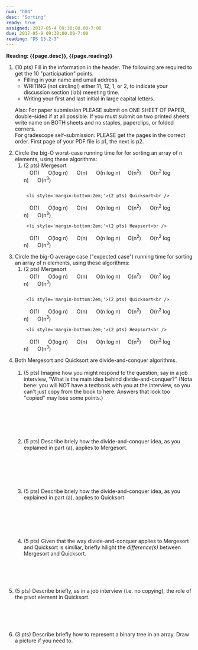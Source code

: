 ```yaml
---
num: "h04"
desc: "Sorting"
ready: true
assigned: 2017-05-4 09:30:00.00-7:00
due: 2017-05-9 09:30:00.00-7:00
reading: "DS 13.2-3"
---
```

 
 <div style='display:none'>
https://ucsb-cs32-s17.github.io/hwk/h04/
</div>

<b>Reading: {{page.desc}},  {{page.reading}}</b>
 
<ol start="1">

<li>(10 pts) Fill in the information in the header. The following are required to get the 10 "participation" points.
    <ul>
    <li>Filling in your name and umail address.<br /></li>
    <li>WRITING (not circling!) either 11, 12, 1, or 2, to indicate your discussion section (lab) meeeting time.<br /></li>
    <li>Writing your first and last initial in large capital letters.<br /></li>
    </ul>
    <p>Also: For paper submission PLEASE submit on ONE SHEET OF PAPER, double-sided if at all possible. If you must submit  on two printed sheets write name on BOTH sheets and no staples, paperclips, or folded corners.<br />
    For gradescope self-submission: PLEASE get the pages in the correct order. First page of your PDF file is p1, the next is p2.</p>
 </li> 

 <li>Circle the big-O worst-case running time for for sorting an array of n elements, using these algorithms:
   <ol>
     <li style='margin-bottom:2em;'>(2 pts) Mergesort<br />
     O(1)      O(log n)      O(n)      O(n log n)     O(n<sup>2</sup>)      O(n<sup>2</sup> log n)      O(n<sup>3</sup>)
     </li>
 
     <li style='margin-bottom:2em;'>(2 pts) Quicksort<br />
     O(1)      O(log n)      O(n)      O(n log n)     O(n<sup>2</sup>)      O(n<sup>2</sup> log n)      O(n<sup>3</sup>)
     </li>

     <li style='margin-bottom:2em;'>(2 pts) Heapsort<br />
     O(1)      O(log n)      O(n)      O(n log n)     O(n<sup>2</sup>)      O(n<sup>2</sup> log n)      O(n<sup>3</sup>)
     </li>
   </ol>
 </li>
 
 
  <li>Circle the big-O average case ("expected case") running time for sorting an array of n elements, using these algorithms:
   <ol>
     <li style='margin-bottom:2em;'>(2 pts) Mergesort<br />
     O(1)      O(log n)      O(n)      O(n log n)     O(n<sup>2</sup>)      O(n<sup>2</sup> log n)      O(n<sup>3</sup>)
     </li>
 
     <li style='margin-bottom:2em;'>(2 pts) Quicksort<br />
     O(1)      O(log n)      O(n)      O(n log n)     O(n<sup>2</sup>)      O(n<sup>2</sup> log n)      O(n<sup>3</sup>)
     </li>

     <li style='margin-bottom:2em;'>(2 pts) Heapsort<br />
     O(1)      O(log n)      O(n)      O(n log n)     O(n<sup>2</sup>)      O(n<sup>2</sup> log n)      O(n<sup>3</sup>)
     </li>
   </ol>
 </li>

  
<div class="pagebreak"></div>


  <li>Both Mergesort and Quicksort are divide-and-conquer algorithms. 
  <ol>
    <li style='margin-bottom:6em;'>(5 pts) Imagine how you might respond to the question, say in a job interview, "What is the main idea behind divide-and-conquer?" (Nota bene: you will NOT have a textbook with you at the interview, so you can't just copy from the book to here. Answers that look too "copied" may lose some points.)</li>
    <li style='margin-bottom:6em;'>(5 pts) Describe briely how the divide-and-conquer idea, as you explained in part (a), applies to Mergesort.</li>
    <li style='margin-bottom:6em;'>(5 pts) Describe briely how the divide-and-conquer idea, as you explained in part (a), applies to Quicksort.</li>
    <li style='margin-bottom:6em;'>(5 pts) Given that the way divide-and-conquer applies to Mergesort and Quicksort is similiar, briefly hilight the <i>difference(s)</i> between Mergesort and Quicksort.</li>
  </ol>
  </li>

  <li style='margin-bottom:6em;'>(5 pts) Describe briefly, as in a job interview (i.e. no copying), the role of the pivot element in Quicksort.</li>

  <li style='margin-bottom:6em;'>(3 pts) Describe briefly how to represent a binary tree in an array. Draw a picture if you need to.</li>

</ol>
